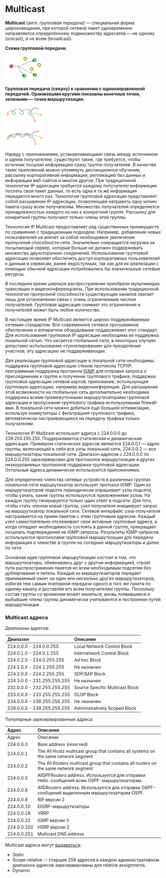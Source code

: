 # Multicast

**Multicast** \(англ. _групповая передача_\) — специальная форма широковещания, при которой сетевой пакет одновременно направляется определённому подмножеству адресатов — не одному \(unicast\), и не всем \(broadcast\).

**Схема групповой передачи.**

![](../.gitbook/assets/1.png)

**Групповая передача \(сверху\) в сравнении с однонаправленной передачей. Оранжевыми кругами показаны конечные точки, зелеными — точки маршрутизации.**

![](../.gitbook/assets/2%20%281%29.png)

Наряду с приложениями, устанавливающими связь между источником и одним получателем, существуют такие, где требуется, чтобы источник посылал информацию сразу группе получателей. В качестве таких приложений можно упомянуть дистанционное обучение, рассылку корпоративной информации, репликацию баз данных и информации веб-сайтов и многое другое. При традиционной технологии IP-адресации требуется каждому получателю информации послать свой пакет данных, то есть одна и та же информация передается много раз. Технология групповой адресации представляет собой расширение IP-адресации, позволяющее направить одну копию пакета сразу всем получателям. Множество получателей определяется принадлежностью каждого из них к конкретной группе. Рассылку для конкретной группы получают только члены этой группы.

Технология IP Multicast предоставляет ряд существенных преимуществ по сравнению с традиционным подходом. Например, добавление новых пользователей не влечет за собой необходимое увеличение пропускной способности сети. Значительно сокращается нагрузка на посылающий сервер, который больше не должен поддерживать множество двухсторонних соединений. Использование групповой адресации позволяет обеспечить доступ корпоративных пользователей к данным и сервисам, ранее недоступным, так как для их реализации с помощью обычной адресации потребовались бы значительные сетевые ресурсы.

В последнее время широкое распространение приобрели мультимедиа трансляции и видеоконференцсвязь. При использовании традиционной технологии пропускной способности существующих каналов хватает лишь для установления связи с очень ограниченным числом получателей. Групповая адресация снимает это ограничение и получателей может быть любое количество.

В настоящее время IP Multicast является широко поддерживаемым сетевым стандартом. Все современное сетевое программное обеспечение и аппаратное оборудование поддерживает этот стандарт. Для использования групповой IP-адресации необходима ее поддержка локальной сетью. Что касается глобальной сети, в некоторых случаях допустимо использование «туннелирования» для преодоления участков, эту адресацию не поддерживающих.

Для реализации групповой адресации в локальной сети необходимы: поддержка групповой адресации стеком протокола TCP/IP; программная поддержка протокола [IGMP](http://ru.wikipedia.org/wiki/IGMP) для отправки запроса о присоединении к группе и получении группового трафика; поддержка групповой адресации сетевой картой; приложение, использующее групповую адресацию, например видеоконференция. Для расширения этой возможности на глобальную сеть дополнительно необходима поддержка всеми промежуточными маршрутизаторами групповой адресации и пропускание группового трафика используемыми firewall-ами. В локальной сети можно добиться еще большей оптимизации, используя коммутаторы с фильтрацией группового трафика, автоматически настраивающиеся на передачу трафика только получателям.

Технология IP Multicast использует адреса с 224.0.0.0 до 239.255.255.255. Поддерживается статическая и динамическая адресация. Примером статических адресов являются 224.0.0.1 — адрес группы, включающей в себя все узлы локальной сети, 224.0.0.2 — все маршрутизаторы локальной сети. Диапазон адресов с 224.0.0.0 по 224.0.0.255 зарезервирован для протоколов маршрутизации и других низкоуровневых протоколов поддержки групповой адресации. Остальные адреса динамически используются приложениями.

Для определения членства сетевых устройств в различных группах локальной сети маршрутизатор использует протокол IGMP. Один из маршрутизаторов подсети периодически опрашивает узлы подсети, чтобы узнать, какие группы используются приложениями узлов. На каждую группу генерируется только один ответ в подсети. Для того, чтобы стать членом новой группы, узел получателя инициирует запрос на маршрутизатор локальной сети. Сетевой интерфейс узла-получателя настраивается на прием пакетов с этим групповым адресом. Каждый узел самостоятельно отслеживает свои активные групповые адреса, а когда отпадает необходимость состоять в данной группе, прекращает посылать подтверждения на IGMP-запросы. Результаты IGMP-запросов используются протоколами групповой маршрутизации для передачи информации о членстве в группе на соседние маршрутизаторы и далее по сети.

Основная идея групповой маршрутизации состоит в том, что маршрутизаторы, обмениваясь друг с другом информацией, строят пути распространения пакетов ко всем необходимым подсетям без дублирования и петель. Каждый из маршрутизаторов передает принимаемый пакет на один или несколько других маршрутизаторов, избегая тем самым повторной передачи одного и того же пакета по одному каналу и доставляя его всем получателям группы. Поскольку состав группы со временем может меняться, вновь появившиеся и выбывшие члены группы динамически учитываются в построении путей маршрутизации

### Multicast адреса <a id="Multicast-Multicast&#x430;&#x434;&#x440;&#x435;&#x441;&#x430;"></a>

Диапазоны адресов:

| Диапазон | Описание |
| :--- | :--- |
| 224.0.0.0 - 224.0.0.255 | Local Network Control Block |
| 224.0.1.0 - 224.0.1.255 | Internetwork Control Block |
| 224.0.2.0 - 224.0.255.255 | Ad hoc Block |
| 224.1.0.0 - 224.1.255.255 | Не назначен |
| 224.2.0.0 - 224.2.255.255 | SDP/SAP Block |
| 224.3.0.0 - 231.255.255.255 | Не назначен |
| 232.0.0.0 - 232.255.255.255 | Source Specific Multicast Block |
| 233.0.0.0 - 233.255.255.255 | GLOP Block |
| 234.0.0.0 - 238.255.255.255 | Не назначен |
| 239.0.0.0 - 239.255.255.255 | Administratively Scoped Block |

Популярные зарезервированные адреса:

| Адрес | Описание |
| :--- | :--- |
| Адрес | Описание |
| 224.0.0.0 | Base address \(reserved\) |
| 224.0.0.1 | The All Hosts multicast group that contains all systems on the same network segment |
| 224.0.0.2 | The All Routers multicast group that contains all routers on the same network segment |
| 224.0.0.5 | AllSPFRouters address. Используется для отправки Hello-сообщений всем OSPF-маршрутизаторам. |
| 224.0.0.6 | AllDRouters address. Используется для отправки OSPF-сообщений выделенным маршрутизаторам OSPF. |
| 224.0.0.9 | RIP версии 2 |
| 224.0.0.10 | EIGRP-маршрутизаторы |
| 224.0.0.18 | VRRP |
| 224.0.0.22 | IGMP версии 3 |
| 224.0.0.102 | HSRP версии 2 |
| 224.0.0.251 | Multicast DNS address |

Multicast адреса могут [выдаваться](http://tools.ietf.org/html/rfc2908):

* Static
* Scope-relative -- старшие 256 адресов в каждом административном диапазоне адресов зарезервированы для relative assignments.
* Dynamic

